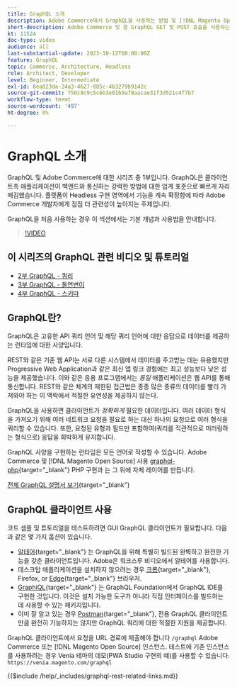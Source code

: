 ```yaml
---
title: GraphQL 소개
description: Adobe Commerce에서 GraphQL을 사용하는 방법 및 [!DNL Magento Open Source]. Adobe Commerce 및 용 GraphQL GET 및 POST 호출 사용 [!DNL Magento Open Source].
short-description: Adobe Commerce 및 용 GraphQL GET 및 POST 호출을 사용하는 방법에 대해 알아봅니다. [!DNL Magento Open Source].
kt: 11524
doc-type: video
audience: all
last-substantial-update: 2023-10-12T00:00:00Z
feature: GraphQL
topic: Commerce, Architecture, Headless
role: Architect, Developer
level: Beginner, Intermediate
exl-id: 8ea823da-24a3-4627-885c-4b3279b9142c
source-git-commit: 750c8c9c5c6b3e01b9af8aacae31f3d521c4f7b7
workflow-type: tm+mt
source-wordcount: '497'
ht-degree: 0%

---
```


# GraphQL 소개

GraphQL 및 Adobe Commerce에 대한 시리즈 중 1부입니다. GraphQL은 클라이언트측 애플리케이션이 백엔드와 통신하는 강력한 방법에 대한 업계 표준으로 빠르게 자리매김했습니다. 플랫폼이 Headless 구현 영역에서 기능을 계속 확장함에 따라 Adobe Commerce 개발자에게 점점 더 관련성이 높아지는 주제입니다.

GraphQL을 처음 사용하는 경우 이 섹션에서는 기본 개념과 사용법을 안내합니다.

>[!VIDEO](https://video.tv.adobe.com/v/3424117?learn=on)

## 이 시리즈의 GraphQL 관련 비디오 및 튜토리얼

* [2부 GraphQL - 쿼리](../graphql-rest/graphql-queries.md)
* [3부 GraphQL - 돌연변이](../graphql-rest/graphql-mutations.md)
* [4부 GraphQL - 스키마](../graphql-rest/graphql-schema.md)

## GraphQL란?

GraphQL은 고유한 API 쿼리 언어 및 해당 쿼리 언어에 대한 응답으로 데이터를 제공하는 런타임에 대한 사양입니다.

REST와 같은 기존 웹 API는 서로 다른 시스템에서 데이터를 주고받는 데는 유용했지만 Progressive Web Application과 같은 최신 앱 링크 경험에는 최고 성능보다 낮은 성능을 제공했습니다. 이와 같은 응용 프로그램에서는 _동일_ 애플리케이션은 웹 API를 통해 통신합니다. REST와 같은 체계의 제한된 접근법은 종종 많은 종류의 데이터를 빨리 가져와야 하는 이 맥락에서 적절한 유연성을 제공하지 않는다.

GraphQL을 사용하면 클라이언트가 _정확하게_ 필요한 데이터입니다. 여러 데이터 형식을 가져오기 위해 여러 네트워크 요청을 필요로 하는 대신 하나의 요청으로 여러 형식을 쿼리할 수 있습니다. 또한, 요청된 유형과 필드만 포함하여(쿼리를 직관적으로 미러링하는 형식으로) 응답을 희박하게 유지합니다.

GraphQL 사양을 구현하는 런타임은 모든 언어로 작성할 수 있습니다. Adobe Commerce 및 [!DNL Magento Open Source] 사용
[graphql-php](https://webonyx.github.io/graphql-php/){target="_blank"} PHP 구현과 는 그 위에 자체 레이어를 만듭니다.

[전체 GraphQL 설명서 보기](https://graphql.org/learn){target="_blank"}

## GraphQL 클라이언트 사용

코드 샘플 및 튜토리얼을 테스트하려면 GUI GraphQL 클라이언트가 필요합니다. 다음과 같은 몇 가지 옵션이 있습니다.

* [알테어](https://altairgraphql.dev/){target="_blank"} 는 GraphQL을 위해 특별히 빌드된 완벽하고 완전한 기능을 갖춘 클라이언트입니다. Adobe은 워크스루 비디오에서 알테어를 사용합니다.
* 데스크탑 애플리케이션을 설치하지 않으려는 경우
  [크롬](https://chrome.google.com/webstore/detail/altair-graphql-client/flnheeellpciglgpaodhkhmapeljopja){target="_blank"}, Firefox, or [Edge](https://microsoftedge.microsoft.com/addons/detail/altair-graphql-client/kpggioiimijgcalmnfnalgglgooonopa){target="_blank"} 브라우저.
* [GraphiQL](https://github.com/graphql/graphiql/tree/main/packages/graphiql){target="_blank"} 는 GraphQL Foundation에서 GraphQL IDE를 구현한 것입니다. 이것은 설치 가능한 도구가 아니라 직접 인터페이스를 빌드하는 데 사용할 수 있는 패키지입니다.
* 이미 잘 알고 있는 경우 [Postman](https://www.postman.com/){target="_blank"}, 전용 GraphQL 클라이언트만큼 완전히 기능하지는 않지만 GraphQL 쿼리에 대한 적절한 지원을 제공합니다.

GraphQL 클라이언트에서 요청을 URL 경로에 제출해야 합니다 `/graphql` Adobe Commerce 또는 [!DNL Magento Open Source] 인스턴스. 테스트에 기존 인스턴스를 사용하려는 경우 Venia 테마의 데모(PWA Studio 구현의 예)를 사용할 수 있습니다. `https://venia.magento.com/graphql`

{{$include /help/_includes/graphql-rest-related-links.md}}
